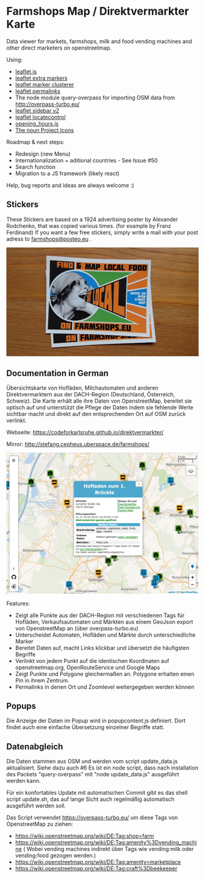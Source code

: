 # Farmshops Map / Direktvermarkter Karte
Data viewer for  markets, farmshops, milk and food vending machines and other direct marketers on openstreetmap.

Using:
- [leaflet.js](https://github.com/Leaflet/Leaflet)
- [leaflet extra markers](https://github.com/coryasilva/Leaflet.ExtraMarkers)
- [leaflet marker clusterer](https://github.com/Leaflet/Leaflet.markercluster)
- [leaflet permalinks](https://github.com/MarcChasse/leaflet.Permalink)
- The node module query-overpass for importing OSM data from http://overpass-turbo.eu/
- [leaflet sidebar v2](https://github.com/Turbo87/sidebar-v2)
- [leaflet locatecontrol](https://github.com/domoritz/leaflet-locatecontrol)
- [opening_hours.js](https://github.com/opening-hours/opening_hours.js)
- [The noun Project Icons](https://thenounproject.com/)

Roadmap & next steps:
- Redesign (new Menu)
- Internationalization + aditional countries - See Issue #50
- Search function
- Migration to a JS framework (likely react)

Help, bug reports and ideas are always welcome :)

## Stickers
These Stickers are based on a 1924 advertising poster by Alexander Rodchenko, that was copied various times. (for example by Franz Ferdinand)
If you want a few free stickers, simply write a mail with your post adress to farmshops@posteo.eu .

![Sticker](https://raw.githubusercontent.com/codeforkarlsruhe/direktvermarkter/master/img/farmshops-sticker-sm.jpg)

## Documentation in German

Übersichtskarte von Hofläden, Milchautomaten und anderen Direktvermarktern aus der DACH-Region (Deutschland, Österreich, Schweiz). Die Karte erhält alle ihre Daten von OpenstreetMap, bereitet sie optisch auf und unterstützt die Pflege der Daten indem sie fehlende Werte sichtbar macht und direkt auf den entsprechenden Ort auf OSM zurück verlinkt.

Webseite: https://codeforkarlsruhe.github.io/direktvermarkter/

Mirror: http://stefang.cepheus.uberspace.de/farmshops/

![Map example](https://raw.githubusercontent.com/codeforkarlsruhe/direktvermarkter/master/img/direktvermarkter.png)

Features:
- Zeigt alle Punkte aus der DACH-Region mit verschiedenen Tags für Hofläden, Verkaufsautomaten und Märkten aus einem GeoJson export von OpenstreetMap an (über overpass-turbo.eu)
- Unterscheidet Automaten, Hofläden und Märkte durch unterschiedliche Marker
- Bereitet Daten auf, macht Links klickbar und übersetzt die häufigsten Begriffe
- Verlinkt von jedem Punkt auf die identischen Koordinaten auf openstreetmap.org, OpenRouteService und Google Maps
- Zeigt Punkte und Polygone gleichermaßen an. Polygone erhalten einen Pin in ihrem Zentrum.
- Permalinks in denen Ort und Zoomlevel weitergegeben werden können

## Popups
Die Anzeige der Daten im Popup wird in popupcontent.js definiert. Dort findet auch eine einfache Übersetzung einzelner Begriffe statt.

## Datenabgleich
Die Daten stammen aus OSM und werden vom script update_data.js aktualisiert. Siehe dazu auch #6
Es ist ein node script, dass nach installation des Packets "query-overpass" mit "node update_data.js" ausgeführt werden kann.

Für ein konfortables Update mit automatischen Commit gibt es das shell script update.sh, das auf lange Sicht auch regelmäßig automatisch ausgeführt werden soll.

Das Script verwendet https://overpass-turbo.eu/ um diese Tags von OpenstreetMap zu ziehen:

- https://wiki.openstreetmap.org/wiki/DE:Tag:shop=farm
- https://wiki.openstreetmap.org/wiki/DE:Tag:amenity%3Dvending_machine ( Wobei vending machines indirekt über Tags wie vending:milk oder vending:food gezogen werden.)
- https://wiki.openstreetmap.org/wiki/DE:Tag:amenity=marketplace
- https://wiki.openstreetmap.org/wiki/DE:Tag:craft%3Dbeekeeper

